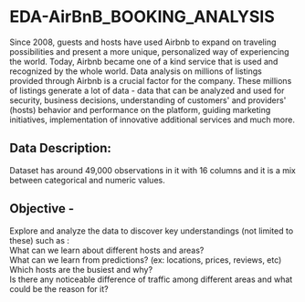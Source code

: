 # EDA-AirBnB_BOOKING_ANALYSIS

Since 2008, guests and hosts have used Airbnb to expand on traveling possibilities and present a more unique, personalized way of experiencing the world. Today, Airbnb became one of a kind service that is used and recognized by the whole world. Data analysis on millions of listings provided through Airbnb is a crucial factor for the company. These millions of listings generate a lot of data - data that can be analyzed and used for security, business decisions, understanding of customers' and providers' (hosts) behavior and performance on the platform, guiding marketing initiatives, implementation of innovative additional services and much more.

## Data Description:
Dataset has around 49,000 observations in it with 16 columns and it is a mix between categorical and numeric values.

## Objective  - 
Explore and analyze the data to discover key understandings (not limited to these) such as :   
What can we learn about different hosts and areas?  
What can we learn from predictions? (ex: locations, prices, reviews, etc)  
Which hosts are the busiest and why?  
Is there any noticeable difference of traffic among different areas and what could be the reason for it?   




